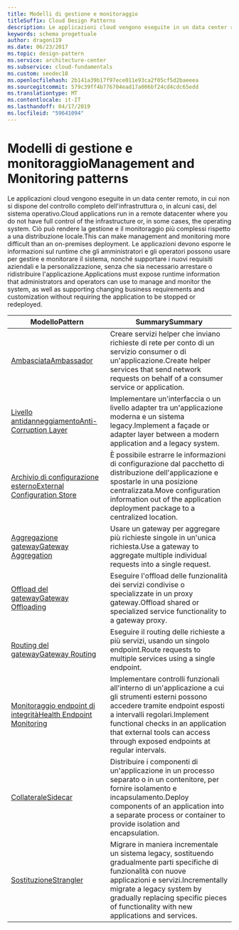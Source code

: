 ```yaml
---
title: Modelli di gestione e monitoraggio
titleSuffix: Cloud Design Patterns
description: Le applicazioni cloud vengono eseguite in un data center remoto, in cui non si dispone del controllo completo dell'infrastruttura o, in alcuni casi, del sistema operativo. Ciò può rendere la gestione e il monitoraggio più complessi rispetto a una distribuzione locale. Le applicazioni devono esporre le informazioni sul runtime che gli amministratori e gli operatori possono usare per gestire e monitorare il sistema, nonché supportare i nuovi requisiti aziendali e la personalizzazione, senza che sia necessario arrestare o ridistribuire l'applicazione.
keywords: schema progettuale
author: dragon119
ms.date: 06/23/2017
ms.topic: design-pattern
ms.service: architecture-center
ms.subservice: cloud-fundamentals
ms.custom: seodec18
ms.openlocfilehash: 2b141a39b17f97ece011e93ca2f05cf5d2baeeea
ms.sourcegitcommit: 579c39ff4b776704ead17a006bf24cd4cdc65edd
ms.translationtype: MT
ms.contentlocale: it-IT
ms.lasthandoff: 04/17/2019
ms.locfileid: "59641094"
---
```

# <a name="management-and-monitoring-patterns"></a><span data-ttu-id="2899d-106">Modelli di gestione e monitoraggio</span><span class="sxs-lookup"><span data-stu-id="2899d-106">Management and Monitoring patterns</span></span>

<span data-ttu-id="2899d-107">Le applicazioni cloud vengono eseguite in un data center remoto, in cui non si dispone del controllo completo dell'infrastruttura o, in alcuni casi, del sistema operativo.</span><span class="sxs-lookup"><span data-stu-id="2899d-107">Cloud applications run in a remote datacenter where you do not have full control of the infrastructure or, in some cases, the operating system.</span></span> <span data-ttu-id="2899d-108">Ciò può rendere la gestione e il monitoraggio più complessi rispetto a una distribuzione locale.</span><span class="sxs-lookup"><span data-stu-id="2899d-108">This can make management and monitoring more difficult than an on-premises deployment.</span></span> <span data-ttu-id="2899d-109">Le applicazioni devono esporre le informazioni sul runtime che gli amministratori e gli operatori possono usare per gestire e monitorare il sistema, nonché supportare i nuovi requisiti aziendali e la personalizzazione, senza che sia necessario arrestare o ridistribuire l'applicazione.</span><span class="sxs-lookup"><span data-stu-id="2899d-109">Applications must expose runtime information that administrators and operators can use to manage and monitor the system, as well as supporting changing business requirements and customization without requiring the application to be stopped or redeployed.</span></span>

|                              <span data-ttu-id="2899d-110">Modello</span><span class="sxs-lookup"><span data-stu-id="2899d-110">Pattern</span></span>                               |                                                              <span data-ttu-id="2899d-111">Summary</span><span class="sxs-lookup"><span data-stu-id="2899d-111">Summary</span></span>                                                              |
|--------------------------------------------------------------------|-----------------------------------------------------------------------------------------------------------------------------------|
|                   [<span data-ttu-id="2899d-112">Ambasciata</span><span class="sxs-lookup"><span data-stu-id="2899d-112">Ambassador</span></span>](../ambassador.md)                   |                 <span data-ttu-id="2899d-113">Creare servizi helper che inviano richieste di rete per conto di un servizio consumer o di un'applicazione.</span><span class="sxs-lookup"><span data-stu-id="2899d-113">Create helper services that send network requests on behalf of a consumer service or application.</span></span>                 |
|        [<span data-ttu-id="2899d-114">Livello antidanneggiamento</span><span class="sxs-lookup"><span data-stu-id="2899d-114">Anti-Corruption Layer</span></span>](../anti-corruption-layer.md)        |                       <span data-ttu-id="2899d-115">Implementare un'interfaccia o un livello adapter tra un'applicazione moderna e un sistema legacy.</span><span class="sxs-lookup"><span data-stu-id="2899d-115">Implement a façade or adapter layer between a modern application and a legacy system.</span></span>                       |
| [<span data-ttu-id="2899d-116">Archivio di configurazione esterno</span><span class="sxs-lookup"><span data-stu-id="2899d-116">External Configuration Store</span></span>](../external-configuration-store.md) |                <span data-ttu-id="2899d-117">È possibile estrarre le informazioni di configurazione dal pacchetto di distribuzione dell'applicazione e spostarle in una posizione centralizzata.</span><span class="sxs-lookup"><span data-stu-id="2899d-117">Move configuration information out of the application deployment package to a centralized location.</span></span>                |
|          [<span data-ttu-id="2899d-118">Aggregazione gateway</span><span class="sxs-lookup"><span data-stu-id="2899d-118">Gateway Aggregation</span></span>](../gateway-aggregation.md)          |                          <span data-ttu-id="2899d-119">Usare un gateway per aggregare più richieste singole in un'unica richiesta.</span><span class="sxs-lookup"><span data-stu-id="2899d-119">Use a gateway to aggregate multiple individual requests into a single request.</span></span>                           |
|           [<span data-ttu-id="2899d-120">Offload del gateway</span><span class="sxs-lookup"><span data-stu-id="2899d-120">Gateway Offloading</span></span>](../gateway-offloading.md)           |                              <span data-ttu-id="2899d-121">Eseguire l'offload delle funzionalità dei servizi condivise o specializzate in un proxy gateway.</span><span class="sxs-lookup"><span data-stu-id="2899d-121">Offload shared or specialized service functionality to a gateway proxy.</span></span>                              |
|              [<span data-ttu-id="2899d-122">Routing del gateway</span><span class="sxs-lookup"><span data-stu-id="2899d-122">Gateway Routing</span></span>](../gateway-routing.md)              |                                   <span data-ttu-id="2899d-123">Eseguire il routing delle richieste a più servizi, usando un singolo endpoint.</span><span class="sxs-lookup"><span data-stu-id="2899d-123">Route requests to multiple services using a single endpoint.</span></span>                                    |
|   [<span data-ttu-id="2899d-124">Monitoraggio endpoint di integrità</span><span class="sxs-lookup"><span data-stu-id="2899d-124">Health Endpoint Monitoring</span></span>](../health-endpoint-monitoring.md)   |   <span data-ttu-id="2899d-125">Implementare controlli funzionali all'interno di un'applicazione a cui gli strumenti esterni possono accedere tramite endpoint esposti a intervalli regolari.</span><span class="sxs-lookup"><span data-stu-id="2899d-125">Implement functional checks in an application that external tools can access through exposed endpoints at regular intervals.</span></span>    |
|                      [<span data-ttu-id="2899d-126">Collaterale</span><span class="sxs-lookup"><span data-stu-id="2899d-126">Sidecar</span></span>](../sidecar.md)                      |         <span data-ttu-id="2899d-127">Distribuire i componenti di un'applicazione in un processo separato o in un contenitore, per fornire isolamento e incapsulamento.</span><span class="sxs-lookup"><span data-stu-id="2899d-127">Deploy components of an application into a separate process or container to provide isolation and encapsulation.</span></span>          |
|                    [<span data-ttu-id="2899d-128">Sostituzione</span><span class="sxs-lookup"><span data-stu-id="2899d-128">Strangler</span></span>](../strangler.md)                    | <span data-ttu-id="2899d-129">Migrare in maniera incrementale un sistema legacy, sostituendo gradualmente parti specifiche di funzionalità con nuove applicazioni e servizi.</span><span class="sxs-lookup"><span data-stu-id="2899d-129">Incrementally migrate a legacy system by gradually replacing specific pieces of functionality with new applications and services.</span></span> |
